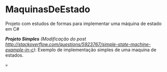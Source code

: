 # MaquinasDeEstado
Projeto com estudos de formas para implementar uma máquina de estado em C#

***Projeto Simples*** *(Modificação do post http://stackoverflow.com/questions/5923767/simple-state-machine-example-in-c)*: Exemplo de implementação simples de uma maquina de estados. 

:skull: 

